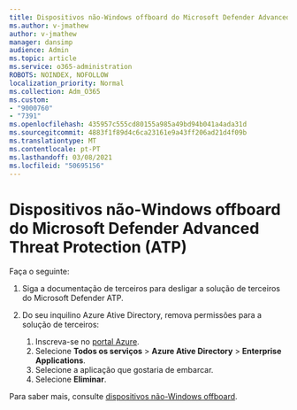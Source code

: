 ```yaml
---
title: Dispositivos não-Windows offboard do Microsoft Defender Advanced Threat Protection (ATP)
ms.author: v-jmathew
author: v-jmathew
manager: dansimp
audience: Admin
ms.topic: article
ms.service: o365-administration
ROBOTS: NOINDEX, NOFOLLOW
localization_priority: Normal
ms.collection: Adm_O365
ms.custom:
- "9000760"
- "7391"
ms.openlocfilehash: 435957c555cd80155a985a49bd94b041a4ada31d
ms.sourcegitcommit: 4883f1f89d4c6ca23161e9a43ff206ad21d4f09b
ms.translationtype: MT
ms.contentlocale: pt-PT
ms.lasthandoff: 03/08/2021
ms.locfileid: "50695156"
---
```

# <a name="offboard-non-windows-devices-from-microsoft-defender-advanced-threat-protection-atp"></a>Dispositivos não-Windows offboard do Microsoft Defender Advanced Threat Protection (ATP)

Faça o seguinte:

1. Siga a documentação de terceiros para desligar a solução de terceiros do Microsoft Defender ATP.
2. Do seu inquilino Azure Ative Directory, remova permissões para a solução de terceiros:

    1. Inscreva-se no [portal Azure](https://go.microsoft.com/fwlink/?linkid=2125612).
    1. Selecione **Todos os serviços**  >  **Azure Ative Directory**  >  **Enterprise Applications**.
    1. Selecione a aplicação que gostaria de embarcar.
    1. Selecione **Eliminar**.

Para saber mais, consulte [dispositivos não-Windows offboard](https://go.microsoft.com/fwlink/?linkid=2143630).
